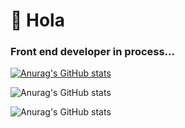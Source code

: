 # 👋 Hola
### Front end developer in process... 
[![Anurag's GitHub stats](https://github-readme-stats.vercel.app/api?username=beck2301)](https://github.com/anuraghazra/github-readme-stats)


![Anurag's GitHub stats](https://github-readme-stats.vercel.app/api?username=beck2301&hide=contribs,prs)


![Anurag's GitHub stats](https://github-readme-stats.vercel.app/api?username=beck2301&count_private=true)
<!--
**Beck2301/beck2301** is a ✨ _special_ ✨ repository because its `README.md` (this file) appears on your GitHub profile.

Here are some ideas to get you started:

- 🔭 I’m currently working on ...
- 🌱 I’m currently learning ...
- 👯 I’m looking to collaborate on ...
- 🤔 I’m looking for help with ...
- 💬 Ask me about ...
- 📫 How to reach me: ...
- 😄 Pronouns: ...
- ⚡ Fun fact: ...
-->
